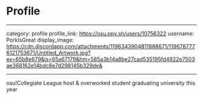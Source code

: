 # Profile

---

category: profile
profile_link: https://osu.ppy.sh/users/10756322
username: PorkIsGreat
display_image: https://cdn.discordapp.com/attachments/1196343904811888671/1196787776121753671/Untitled_Artwork.jpg?ex=65b8e679&is=65a67179&hm=585a3b14a8be27cad535195fd4922e7503ae368162e14bdc8e7d298145b329de&

---

osu!Collegiate League host & overworked student graduating university this year